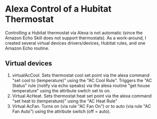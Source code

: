 # Alexa Control of a Hubitat Thermostat

Controlling a Hubitat thermostat via Alexa is not automatic (since the Amazon Echo Skill does not support thermostats).  As a work-around, I created several virtual devices drivers/devices, Hubitat rules, and one Amazon Echo routine.

## Virtual devices
1.  virtualAcCool.  Sets thermostat cool set point via the alexa command "set cool to (temperature)" using the "AC Cool Rule".  Triggers the "AC Status" rule (notify via echo speaks) via the alexa routine "get house temperature" using the attribute switch set to on.
2.  Virtual AcHeat.  Sets thermostat heat set point via the alexa command "set heat to (temperature)" using the "AC Heat Rule"
3.  Virtual AcFan.  Turns on (via rule "AC Fan On") or to auto (via rule "AC Fan Auto") using the attribute switch (off = auto).

